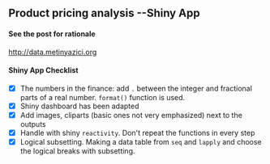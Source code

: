 ## Product pricing analysis --Shiny App

#### See the post for rationale
http://data.metinyazici.org

#### Shiny App Checklist
- [x] The numbers in the finance: add `.` between the integer and fractional parts of a real number. `format()` function is used.
- [x] Shiny dashboard has been adapted
- [x] Add images, cliparts (basic ones not very emphasized) next to the outputs
- [x] Handle with shiny `reactivity`. Don't repeat the functions in every step
- [x] Logical subsetting. Making a data table from `seq` and `lapply` and choose the logical breaks with subsetting. 
